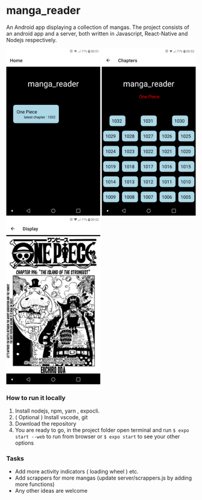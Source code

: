 # manga_reader 
An Android app displaying a collection of mangas. The project consists of an android app and a server, both written in Javascript, React-Native and Nodejs respectively.

<p float="left">
    <img src="/Screenshots/manga_reader Home.png" alt="screenshot1" width="250"/>
    <img src="/Screenshots/manga_reader Chapters.png" alt="screenshot2" width="250"/>
    <img src="/Screenshots/manga_reader Display.png" alt="screenshot3" width="250"/>
</p>

### How to run it locally

1. Install nodejs, npm, yarn , expocli.
2. ( Optional ) Install vscode, git 
3. Download the repository
4. You are ready to go, in the project folder open terminal and run 
```$ expo start --web``` to run from browser or
```$ expo start``` to see your other options


### Tasks

* Add more activity indicators ( loading wheel ) etc.
* Add scrappers for more mangas (update server/scrappers.js by adding more functions)
* Any other ideas are welcome